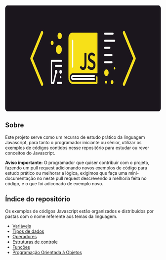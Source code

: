 <p align="center">
  <img alt="Javascript Wallpaper" src=".Github/1_2T2-TMJHLPYxwfjA8S4Urg 1.png" width="752px" height="342px">
</p>

## Sobre
Este projeto serve como um recurso de estudo prático da linguagem Javascript, para tanto o programador iniciante ou sênior, utilizar os exemplos de códigos contidos nesse repositório para estudar ou rever conceitos do Javascript. 

**Aviso importante:** O programador que quiser contribuir com o projeto, fazendo um pull request adicionando novos exemplos de código para estudo prático ou melhorar a lógica, exigimos que faça uma mini-documentação no neste pull request descrevendo a melhoria feita no código, e o que foi adiconado de exemplo novo. 

## Índice do repositório
Os exemplos de códigos Javascript estão organizados e distribuídos por pastas com o nome referente aos temas da linguagem. 
- [Variáveis](https://github.com/Marlinsk/javascript-code-exemple/tree/master/Javascript/vari%C3%A1veis)
- [Tipos de dados](https://github.com/Marlinsk/javascript-code-exemple/tree/master/Javascript/tipos%20de%20dados)
- [Operadores](https://github.com/Marlinsk/javascript-code-exemple/tree/master/Javascript/operadores)
- [Estruturas de controle](https://github.com/Marlinsk/javascript-code-exemple/tree/master/Javascript/estruturas%20de%20controle)
- [Funções](https://github.com/Marlinsk/javascript-code-exemple/tree/master/Javascript/fun%C3%A7%C3%B5es)
- [Programação Orientada à Objetos](https://github.com/Marlinsk/javascript-code-exemple/tree/master/Javascript/poo)
